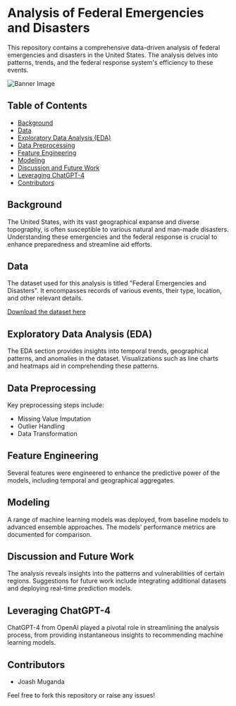 # Analysis of Federal Emergencies and Disasters

This repository contains a comprehensive data-driven analysis of federal emergencies and disasters in the United States. The analysis delves into patterns, trends, and the federal response system's efficiency to these events.

![Banner Image](path_to_your_banner_image.jpg)  <!-- Replace 'path_to_your_banner_image.jpg' with the actual path to your banner image -->

## Table of Contents

- [Background](#background)
- [Data](#data)
- [Exploratory Data Analysis (EDA)](#exploratory-data-analysis-eda)
- [Data Preprocessing](#data-preprocessing)
- [Feature Engineering](#feature-engineering)
- [Modeling](#modeling)
- [Discussion and Future Work](#discussion-and-future-work)
- [Leveraging ChatGPT-4](#leveraging-chatgpt-4)
- [Contributors](#contributors)

## Background

The United States, with its vast geographical expanse and diverse topography, is often susceptible to various natural and man-made disasters. Understanding these emergencies and the federal response is crucial to enhance preparedness and streamline aid efforts. 

## Data

The dataset used for this analysis is titled "Federal Emergencies and Disasters". It encompasses records of various events, their type, location, and other relevant details.

[Download the dataset here](path_to_dataset.csv) <!-- Replace 'path_to_dataset.csv' with the actual path to your dataset on GitHub -->

## Exploratory Data Analysis (EDA)

The EDA section provides insights into temporal trends, geographical patterns, and anomalies in the dataset. Visualizations such as line charts and heatmaps aid in comprehending these patterns.

## Data Preprocessing

Key preprocessing steps include:

- Missing Value Imputation
- Outlier Handling
- Data Transformation

## Feature Engineering

Several features were engineered to enhance the predictive power of the models, including temporal and geographical aggregates.

## Modeling

A range of machine learning models was deployed, from baseline models to advanced ensemble approaches. The models' performance metrics are documented for comparison.

## Discussion and Future Work

The analysis reveals insights into the patterns and vulnerabilities of certain regions. Suggestions for future work include integrating additional datasets and deploying real-time prediction models.

## Leveraging ChatGPT-4

ChatGPT-4 from OpenAI played a pivotal role in streamlining the analysis process, from providing instantaneous insights to recommending machine learning models.

## Contributors

- Joash Muganda

Feel free to fork this repository or raise any issues!

